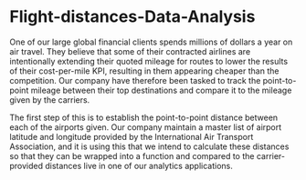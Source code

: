 # Flight-distances-Data-Analysis

One of our large global financial clients spends millions of dollars a year on air travel. They believe that some of their contracted airlines are intentionally extending their quoted mileage for routes to lower the results of their cost-per-mile KPI, resulting in them appearing cheaper than the competition. Our company have therefore been tasked to track the point-to-point mileage between their top destinations and compare it to the mileage given by the carriers.

The first step of this is to establish the point-to-point distance between each of the airports given. Our company maintain a master list of airport latitude and longitude provided by the International Air Transport Association, and it is using this that we intend to calculate these distances so that they can be wrapped into a function and compared to the carrier-provided distances live in one of our analytics applications.